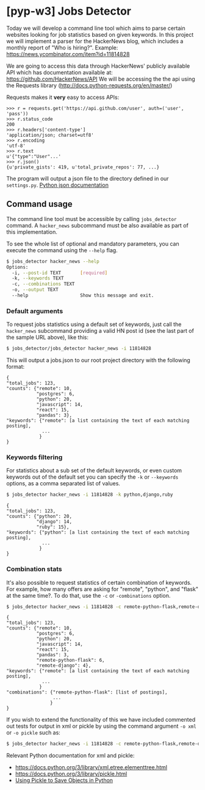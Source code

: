# [pyp-w3] Jobs Detector

Today we will develop a command line tool which aims to parse certain websites looking for job statistics based on given keywords. In this project we will implement a parser for the HackerNews blog, which includes a monthly report of "Who is hiring?". Example: https://news.ycombinator.com/item?id=11814828

We are going to access this data through HackerNews' publicly available API which has documentation available at: https://github.com/HackerNews/API We will be accessing the the api using the Requests library (http://docs.python-requests.org/en/master/)

Requests makes it **very** easy to access APIs:
```
>>> r = requests.get('https://api.github.com/user', auth=('user', 'pass'))
>>> r.status_code
200
>>> r.headers['content-type']
'application/json; charset=utf8'
>>> r.encoding
'utf-8'
>>> r.text
u'{"type":"User"...'
>>> r.json()
{u'private_gists': 419, u'total_private_repos': 77, ...}
```

The program will output a json file to the directory defined in our `settings.py`. [Python json documentation](https://docs.python.org/3/library/json.html) 

## Command usage

The command line tool must be accessible by calling `jobs_detector` command. A `hacker_news` subcommand must be also available as part of this implementation.

To see the whole list of optional and mandatory parameters, you can execute the command using the `--help` flag.

```bash
$ jobs_detector hacker_news --help
Options:
  -i, --post-id TEXT       [required]
  -k, --keywords TEXT
  -c, --combinations TEXT
  -o, --output TEXT
  --help                   Show this message and exit.
```

### Default arguments

To request jobs statistics using a default set of keywords, just call the `hacker_news` subcommand providing a valid HN post id (see the last part of the sample URL above), like this:

```bash
$ jobs_detector/jobs_detector hacker_news -i 11814828
```
This will output a jobs.json to our root project directory with the following format:
```
{
"total_jobs": 123,
"counts": {"remote": 10,
		   "postgres": 6,
		   "python": 20,
		   "javascript": 14,
		   "react": 15,
		   "pandas": 3},
"keywords": {"remote": [a list containing the text of each matching posting],
			 ...
			}
}
```

### Keywords filtering

For statistics about a sub set of the default keywords, or even custom keywords out of the default set you can specify the `-k` or `--keywords` options, as a comma separated list of values.

```bash
$ jobs_detector hacker_news -i 11814828 -k python,django,ruby
```
```
{
"total_jobs": 123,
"counts": {"python": 20,
		   "django": 14,
		   "ruby": 15},
"keywords": {"python": [a list containing the text of each matching posting],
			 ...
			}
}
```

### Combination stats

It's also possible to request statistics of certain combination of keywords. For example, how many offers are asking for "remote", "python", and "flask" at the same time?. To do that, use the `-c` or `-combinations` option.

```bash
$ jobs_detector hacker_news -i 11814828 -c remote-python-flask,remote-django
```
```
{
"total_jobs": 123,
"counts": {"remote": 10,
		   "postgres": 6,
		   "python": 20,
		   "javascript": 14,
		   "react": 15,
		   "pandas": 3,
		   "remote-python-flask": 6,
		   "remote-django": 4},
"keywords": {"remote": [a list containing the text of each matching posting],
			 ...
			}
"combinations": {"remote-python-flask": [list of postings],
				 ...
				}
}
```

If you wish to extend the functionality of this we have included commented out tests for output in xml or pickle by using the command argument `-o xml` or `-o pickle` such as:
```bash
$ jobs_detector hacker_news -i 11814828 -c remote-python-flask,remote-django -o xml
```
Relevant Python documentation for xml and pickle:

 - https://docs.python.org/3/library/xml.etree.elementtree.html
 - https://docs.python.org/3/library/pickle.html
 - [Using Pickle to Save Objects in Python](https://www.thoughtco.com/using-pickle-to-save-objects-2813661)

